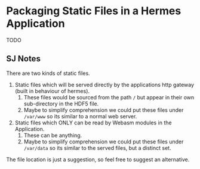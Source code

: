 # Packaging Static Files in a Hermes Application

TODO

## **SJ Notes**

There are two kinds of static files.

1. Static files which will be served directly by the applications http gateway (built in behaviour of hermes).
    1. These files would be sourced from the path `/` but appear in their own sub-directory in the HDF5 file.
    2. Maybe to simplify comprehension we could put these files under `/var/www` so its similar to a normal web server.
2. Static files which ONLY can be read by Webasm modules in the Application.
    1. These can be anything.
    2. Maybe to simplify comprehension we could put these files under `/var/data` so its similar to the served files, but a
       distinct set.

The file location is just a suggestion, so feel free to suggest an alternative.
